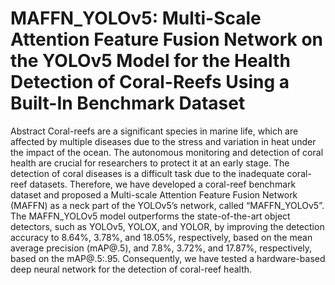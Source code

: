 # MAFFN_YOLOv5: Multi-Scale Attention Feature Fusion Network on the YOLOv5 Model for the Health Detection of Coral-Reefs Using a Built-In Benchmark Dataset
Abstract
Coral-reefs are a significant species in marine life, which are affected by multiple diseases due to the stress and variation in heat under the impact of the ocean. The autonomous monitoring and detection of coral health are crucial for researchers to protect it at an early stage. The detection of coral diseases is a difficult task due to the inadequate coral-reef datasets. Therefore, we have developed a coral-reef benchmark dataset and proposed a Multi-scale Attention Feature Fusion Network (MAFFN) as a neck part of the YOLOv5’s network, called “MAFFN_YOLOv5”. The MAFFN_YOLOv5 model outperforms the state-of-the-art object detectors, such as YOLOv5, YOLOX, and YOLOR, by improving the detection accuracy to 8.64%, 3.78%, and 18.05%, respectively, based on the mean average precision (mAP@.5), and 7.8%, 3.72%, and 17.87%, respectively, based on the mAP@.5:.95. Consequently, we have tested a hardware-based deep neural network for the detection of coral-reef health.
